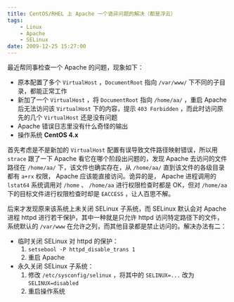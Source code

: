 ```yaml
---
title: CentOS/RHEL 上 Apache 一个诡异问题的解决（都是浮云）
tags:
    - Linux
    - Apache
    - SELinux
date: 2009-12-25 15:27:00
---
```


最近帮同事检查一个 Apache 的问题，现象如下：
- 原本配置了多个 `VirtualHost` ，`DocumentRoot` 指向 `/var/www/` 下不同的子目录，都能正常工作
- 新加了一个 `VirtualHost` ，将 `DocumentRoot` 指向 `/home/aa/` ，重启 Apache 后无法访问该 `VirtualHost` 下的内容，提示 `403 Forbidden` ，而此时访问原先的几个 `VirtualHost` 还是没有问题
- Apache 错误日志里没有什么奇怪的输出
- 操作系统 **CentOS 4.x**
<!-- more -->

首先考虑是不是新加的 `VirtualHost` 配置有误导致文件路径映射错误，所以用 `strace` 跟了一下 Apache 看它在哪个阶段出问题的，发现 Apache 去访问的文件路径在 `/home/aa/` 下，该文件也确实存在，从 `/home/aa/` 直到该文件的各级目录都有 `a+rx` 权限， Apache 应该能直接访问。诡异的是， Apache 进程调用的 `lstat64` 系统调用对 `/home` 、 `/home/aa` 进行权限检查时都是 OK，但对 `/home/aa` 下的目标文件进行权限检查时却是 `EACCESS` ，让人百思不解。

后来才发现原来该系统上未关闭 SELinux 子系统，而 SELinux 默认会对 Apache 进程 httpd 进行若干保护，其中一种就是只允许 httpd 访问特定路径下的文件，系统默认的 `/var/www` 在允许之列，而其他目录都是禁止访问的。解决办法有二：
- 临时关闭 SELinux 对 httpd 的保护：
  1. `setsebool -P httpd_disable_trans 1`
  1. 重启 Apache
- 永久关闭 SELinux 子系统：
  1. 修改 `/etc/sysconfig/selinux` ，将其中的 `SELINUX=...` 改为 `SELINUX=disabled`
  1. 重启操作系统

